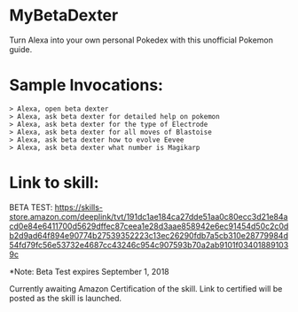 # MyBetaDexter
Turn Alexa into your own personal Pokedex with this unofficial Pokemon guide.

# Sample Invocations:
```
> Alexa, open beta dexter
> Alexa, ask beta dexter for detailed help on pokemon
> Alexa, ask beta dexter for the type of Electrode
> Alexa, ask beta dexter for all moves of Blastoise
> Alexa, ask beta dexter how to evolve Eevee
> Alexa, ask beta dexter what number is Magikarp
```

# Link to skill:
BETA TEST: https://skills-store.amazon.com/deeplink/tvt/191dc1ae184ca27dde51aa0c80ecc3d21e84acd0e84e6411700d5629dffec87ceea1e28d3aae858942e6ec91454d50c2c0db2d9ad64f894e90774b27539352223c13ec26290fdb7a5cb310e28779984d54fd79fc56e53732e4687cc43246c954c907593b70a2ab9101f034018891039c

*Note: Beta Test expires September 1, 2018 

Currently awaiting Amazon Certification of the skill.  Link to certified will be posted as the skill is launched.
